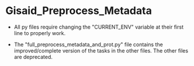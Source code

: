 # Gisaid_Preprocess_Metadata

- All py files require changing the "CURRENT_ENV" variable at their first line to properly work.

- The "full_preprocess_metadata_and_prot.py" file contains the improved/complete version of the tasks in the other files. The other files are deprecated.
